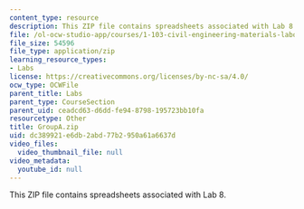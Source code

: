 ```yaml
---
content_type: resource
description: This ZIP file contains spreadsheets associated with Lab 8.
file: /ol-ocw-studio-app/courses/1-103-civil-engineering-materials-laboratory-spring-2004/dc389921e6db2abd77b2950a61a6637d_GroupA.zip
file_size: 54596
file_type: application/zip
learning_resource_types:
- Labs
license: https://creativecommons.org/licenses/by-nc-sa/4.0/
ocw_type: OCWFile
parent_title: Labs
parent_type: CourseSection
parent_uid: ceadcd63-d6dd-fe94-8798-195723bb10fa
resourcetype: Other
title: GroupA.zip
uid: dc389921-e6db-2abd-77b2-950a61a6637d
video_files:
  video_thumbnail_file: null
video_metadata:
  youtube_id: null
---
```

This ZIP file contains spreadsheets associated with Lab 8.